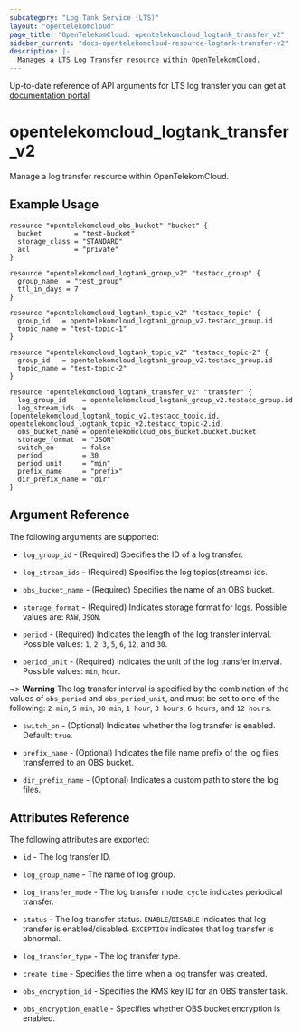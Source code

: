```yaml
---
subcategory: "Log Tank Service (LTS)"
layout: "opentelekomcloud"
page_title: "OpenTelekomCloud: opentelekomcloud_logtank_transfer_v2"
sidebar_current: "docs-opentelekomcloud-resource-logtank-transfer-v2"
description: |-
  Manages a LTS Log Transfer resource within OpenTelekomCloud.
---
```


Up-to-date reference of API arguments for LTS log transfer you can get at
[documentation portal](https://docs.otc.t-systems.com/log-tank-service/api-ref/log_transfer/index.html)

# opentelekomcloud_logtank_transfer_v2

Manage a log transfer resource within OpenTelekomCloud.

## Example Usage

```hcl
resource "opentelekomcloud_obs_bucket" "bucket" {
  bucket        = "test-bucket"
  storage_class = "STANDARD"
  acl           = "private"
}

resource "opentelekomcloud_logtank_group_v2" "testacc_group" {
  group_name  = "test_group"
  ttl_in_days = 7
}

resource "opentelekomcloud_logtank_topic_v2" "testacc_topic" {
  group_id   = opentelekomcloud_logtank_group_v2.testacc_group.id
  topic_name = "test-topic-1"
}

resource "opentelekomcloud_logtank_topic_v2" "testacc_topic-2" {
  group_id   = opentelekomcloud_logtank_group_v2.testacc_group.id
  topic_name = "test-topic-2"
}

resource "opentelekomcloud_logtank_transfer_v2" "transfer" {
  log_group_id    = opentelekomcloud_logtank_group_v2.testacc_group.id
  log_stream_ids  = [opentelekomcloud_logtank_topic_v2.testacc_topic.id, opentelekomcloud_logtank_topic_v2.testacc_topic-2.id]
  obs_bucket_name = opentelekomcloud_obs_bucket.bucket.bucket
  storage_format  = "JSON"
  switch_on       = false
  period          = 30
  period_unit     = "min"
  prefix_name     = "prefix"
  dir_prefix_name = "dir"
}
```

## Argument Reference

The following arguments are supported:

* `log_group_id` - (Required) Specifies the ID of a log transfer.

* `log_stream_ids` - (Required) Specifies the log topics(streams) ids.

* `obs_bucket_name` - (Required) Specifies the name of an OBS bucket.

* `storage_format` - (Required) Indicates storage format for logs. Possible values are: `RAW`, `JSON`.

* `period` - (Required) Indicates the length of the log transfer interval.
  Possible values: `1`, `2`, `3`, `5`, `6`, `12`, and `30`.

* `period_unit` - (Required) Indicates the unit of the log transfer interval.
  Possible values: `min`, `hour`.

~> **Warning** The log transfer interval is specified by the combination of the values of `obs_period` and `obs_period_unit`,
and must be set to one of the following: `2 min`, `5 min`, `30 min`, `1 hour`, `3 hours`, `6 hours`, and `12 hours`.

* `switch_on` - (Optional) Indicates whether the log transfer is enabled. Default: `true`.

* `prefix_name` - (Optional) Indicates the file name prefix of the log files transferred to an OBS bucket.

* `dir_prefix_name` - (Optional) Indicates a custom path to store the log files.

## Attributes Reference

The following attributes are exported:

* `id` - The log transfer ID.

* `log_group_name` - The name of log group.

* `log_transfer_mode` - The log transfer mode. `cycle` indicates periodical transfer.

* `status` - The log transfer status.
  `ENABLE`/`DISABLE` indicates that log transfer is enabled/disabled.
  `EXCEPTION` indicates that log transfer is abnormal.

* `log_transfer_type` - The log transfer type.

* `create_time` - Specifies the time when a log transfer was created.

* `obs_encryption_id` - Specifies the KMS key ID for an OBS transfer task.

* `obs_encryption_enable` - Specifies whether OBS bucket encryption is enabled.
